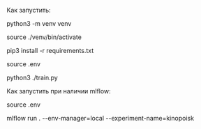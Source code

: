 Как запустить:

python3 -m venv venv

source ./venv/bin/activate

pip3 install -r requirements.txt

source .env

python3 ./train.py

Как запустить при наличии mlflow:

source .env

mlflow run . --env-manager=local --experiment-name=kinopoisk
